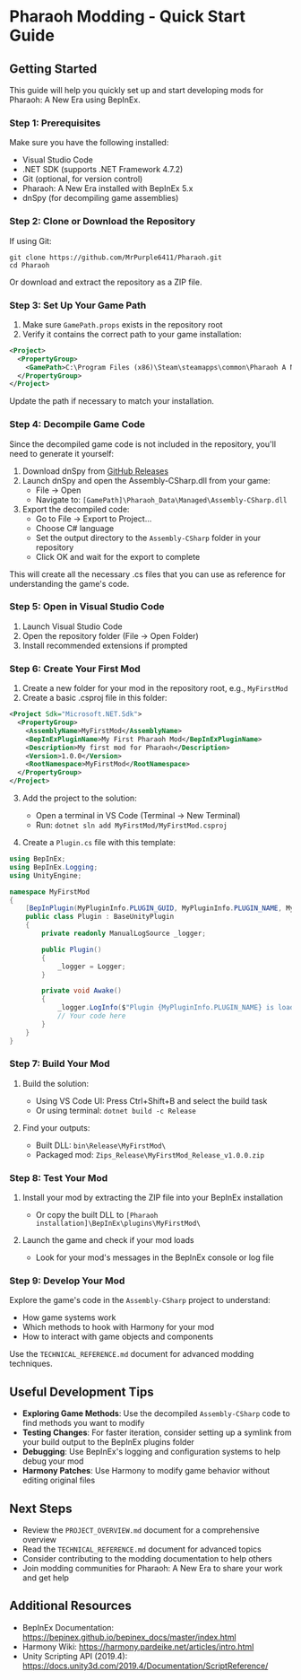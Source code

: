 # Pharaoh Modding - Quick Start Guide

## Getting Started

This guide will help you quickly set up and start developing mods for Pharaoh: A New Era using BepInEx.

### Step 1: Prerequisites

Make sure you have the following installed:
- Visual Studio Code
- .NET SDK (supports .NET Framework 4.7.2)
- Git (optional, for version control)
- Pharaoh: A New Era installed with BepInEx 5.x
- dnSpy (for decompiling game assemblies)

### Step 2: Clone or Download the Repository

If using Git:
```
git clone https://github.com/MrPurple6411/Pharaoh.git
cd Pharaoh
```

Or download and extract the repository as a ZIP file.

### Step 3: Set Up Your Game Path

1. Make sure `GamePath.props` exists in the repository root
2. Verify it contains the correct path to your game installation:

```xml
<Project>
  <PropertyGroup>
    <GamePath>C:\Program Files (x86)\Steam\steamapps\common\Pharaoh A New Era</GamePath>
  </PropertyGroup>
</Project>
```

Update the path if necessary to match your installation.

### Step 4: Decompile Game Code

Since the decompiled game code is not included in the repository, you'll need to generate it yourself:

1. Download dnSpy from [GitHub Releases](https://github.com/dnSpy/dnSpy/releases)
2. Launch dnSpy and open the Assembly-CSharp.dll from your game:
   - File → Open
   - Navigate to: `[GamePath]\Pharaoh_Data\Managed\Assembly-CSharp.dll`
3. Export the decompiled code:
   - Go to File → Export to Project...
   - Choose C# language
   - Set the output directory to the `Assembly-CSharp` folder in your repository
   - Click OK and wait for the export to complete

This will create all the necessary .cs files that you can use as reference for understanding the game's code.

### Step 5: Open in Visual Studio Code

1. Launch Visual Studio Code
2. Open the repository folder (File → Open Folder)
3. Install recommended extensions if prompted

### Step 6: Create Your First Mod

1. Create a new folder for your mod in the repository root, e.g., `MyFirstMod`
2. Create a basic .csproj file in this folder:

```xml
<Project Sdk="Microsoft.NET.Sdk">
  <PropertyGroup>
    <AssemblyName>MyFirstMod</AssemblyName>
    <BepInExPluginName>My First Pharaoh Mod</BepInExPluginName>
    <Description>My first mod for Pharaoh</Description>
    <Version>1.0.0</Version>
    <RootNamespace>MyFirstMod</RootNamespace>
  </PropertyGroup>
</Project>
```

3. Add the project to the solution:
   - Open a terminal in VS Code (Terminal → New Terminal)
   - Run: `dotnet sln add MyFirstMod/MyFirstMod.csproj`

4. Create a `Plugin.cs` file with this template:

```csharp
using BepInEx;
using BepInEx.Logging;
using UnityEngine;

namespace MyFirstMod
{
    [BepInPlugin(MyPluginInfo.PLUGIN_GUID, MyPluginInfo.PLUGIN_NAME, MyPluginInfo.PLUGIN_VERSION)]
    public class Plugin : BaseUnityPlugin
    {
        private readonly ManualLogSource _logger;

        public Plugin()
        {
            _logger = Logger;
        }

        private void Awake()
        {
            _logger.LogInfo($"Plugin {MyPluginInfo.PLUGIN_NAME} is loaded!");
            // Your code here
        }
    }
}
```

### Step 7: Build Your Mod

1. Build the solution:
   - Using VS Code UI: Press Ctrl+Shift+B and select the build task
   - Or using terminal: `dotnet build -c Release`

2. Find your outputs:
   - Built DLL: `bin\Release\MyFirstMod\`
   - Packaged mod: `Zips_Release\MyFirstMod_Release_v1.0.0.zip`

### Step 8: Test Your Mod

1. Install your mod by extracting the ZIP file into your BepInEx installation
   - Or copy the built DLL to `[Pharaoh installation]\BepInEx\plugins\MyFirstMod\`

2. Launch the game and check if your mod loads
   - Look for your mod's messages in the BepInEx console or log file

### Step 9: Develop Your Mod

Explore the game's code in the `Assembly-CSharp` project to understand:
- How game systems work
- Which methods to hook with Harmony for your mod
- How to interact with game objects and components

Use the `TECHNICAL_REFERENCE.md` document for advanced modding techniques.

## Useful Development Tips

- **Exploring Game Methods**: Use the decompiled `Assembly-CSharp` code to find methods you want to modify
- **Testing Changes**: For faster iteration, consider setting up a symlink from your build output to the BepInEx plugins folder
- **Debugging**: Use BepInEx's logging and configuration systems to help debug your mod
- **Harmony Patches**: Use Harmony to modify game behavior without editing original files

## Next Steps

- Review the `PROJECT_OVERVIEW.md` document for a comprehensive overview
- Read the `TECHNICAL_REFERENCE.md` document for advanced topics
- Consider contributing to the modding documentation to help others
- Join modding communities for Pharaoh: A New Era to share your work and get help

## Additional Resources

- BepInEx Documentation: https://bepinex.github.io/bepinex_docs/master/index.html
- Harmony Wiki: https://harmony.pardeike.net/articles/intro.html
- Unity Scripting API (2019.4): https://docs.unity3d.com/2019.4/Documentation/ScriptReference/
